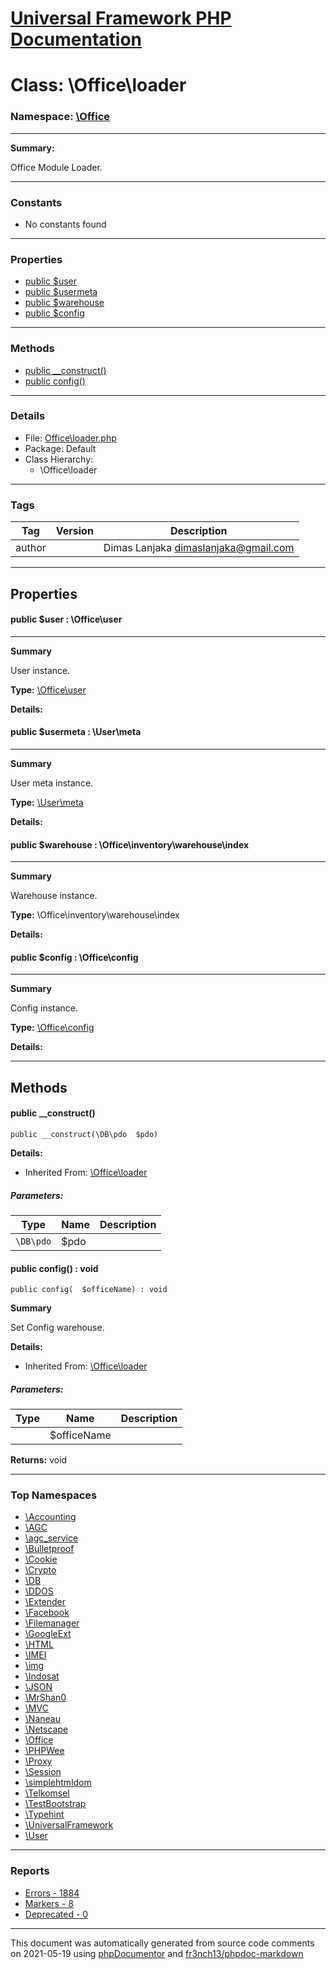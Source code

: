 # [Universal Framework PHP Documentation](../home.md)

# Class: \Office\loader
### Namespace: [\Office](../namespaces/Office.md)
---
**Summary:**

Office Module Loader.

---
### Constants
* No constants found
---
### Properties
* [public $user](../classes/Office.loader.md#property_user)
* [public $usermeta](../classes/Office.loader.md#property_usermeta)
* [public $warehouse](../classes/Office.loader.md#property_warehouse)
* [public $config](../classes/Office.loader.md#property_config)
---
### Methods
* [public __construct()](../classes/Office.loader.md#method___construct)
* [public config()](../classes/Office.loader.md#method_config)
---
### Details
* File: [Office\loader.php](../files/Office.loader.md)
* Package: Default
* Class Hierarchy:
  * \Office\loader
---
### Tags
| Tag | Version | Description |
| --- | ------- | ----------- |
| author |  | Dimas Lanjaka <dimaslanjaka@gmail.com> |
---
## Properties
<a name="property_user"></a>
#### public $user : \Office\user
---
**Summary**

User instance.

**Type:** <a href="../classes/Office.user.html">\Office\user</a>

**Details:**


<a name="property_usermeta"></a>
#### public $usermeta : \User\meta
---
**Summary**

User meta instance.

**Type:** <a href="../classes/User.meta.html">\User\meta</a>

**Details:**


<a name="property_warehouse"></a>
#### public $warehouse : \Office\inventory\warehouse\index
---
**Summary**

Warehouse instance.

**Type:** \Office\inventory\warehouse\index

**Details:**


<a name="property_config"></a>
#### public $config : \Office\config
---
**Summary**

Config instance.

**Type:** <a href="../classes/Office.config.html">\Office\config</a>

**Details:**



---
## Methods
<a name="method___construct" class="anchor"></a>
#### public __construct() 

```
public __construct(\DB\pdo  $pdo) 
```

**Details:**
* Inherited From: [\Office\loader](../classes/Office.loader.md)
##### Parameters:
| Type | Name | Description |
| ---- | ---- | ----------- |
| <code>\DB\pdo</code> | $pdo  |  |




<a name="method_config" class="anchor"></a>
#### public config() : void

```
public config(  $officeName) : void
```

**Summary**

Set Config warehouse.

**Details:**
* Inherited From: [\Office\loader](../classes/Office.loader.md)
##### Parameters:
| Type | Name | Description |
| ---- | ---- | ----------- |
| <code></code> | $officeName  |  |

**Returns:** void



---

### Top Namespaces

* [\Accounting](../namespaces/Accounting.md)
* [\AGC](../namespaces/AGC.md)
* [\agc_service](../namespaces/agc_service.md)
* [\Bulletproof](../namespaces/Bulletproof.md)
* [\Cookie](../namespaces/Cookie.md)
* [\Crypto](../namespaces/Crypto.md)
* [\DB](../namespaces/DB.md)
* [\DDOS](../namespaces/DDOS.md)
* [\Extender](../namespaces/Extender.md)
* [\Facebook](../namespaces/Facebook.md)
* [\Filemanager](../namespaces/Filemanager.md)
* [\GoogleExt](../namespaces/GoogleExt.md)
* [\HTML](../namespaces/HTML.md)
* [\IMEI](../namespaces/IMEI.md)
* [\img](../namespaces/img.md)
* [\Indosat](../namespaces/Indosat.md)
* [\JSON](../namespaces/JSON.md)
* [\MrShan0](../namespaces/MrShan0.md)
* [\MVC](../namespaces/MVC.md)
* [\Naneau](../namespaces/Naneau.md)
* [\Netscape](../namespaces/Netscape.md)
* [\Office](../namespaces/Office.md)
* [\PHPWee](../namespaces/PHPWee.md)
* [\Proxy](../namespaces/Proxy.md)
* [\Session](../namespaces/Session.md)
* [\simplehtmldom](../namespaces/simplehtmldom.md)
* [\Telkomsel](../namespaces/Telkomsel.md)
* [\TestBootstrap](../namespaces/TestBootstrap.md)
* [\Typehint](../namespaces/Typehint.md)
* [\UniversalFramework](../namespaces/UniversalFramework.md)
* [\User](../namespaces/User.md)

---

### Reports
* [Errors - 1884](../reports/errors.md)
* [Markers - 8](../reports/markers.md)
* [Deprecated - 0](../reports/deprecated.md)

---

This document was automatically generated from source code comments on 2021-05-19 using [phpDocumentor](http://www.phpdoc.org/) and [fr3nch13/phpdoc-markdown](https://github.com/fr3nch13/phpdoc-markdown)
